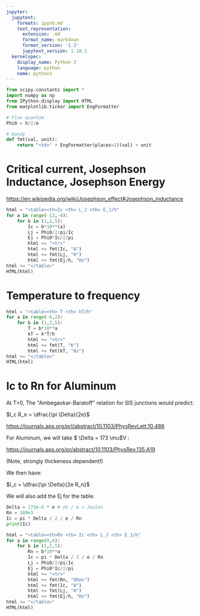 ```yaml
---
jupyter:
  jupytext:
    formats: ipynb,md
    text_representation:
      extension: .md
      format_name: markdown
      format_version: '1.3'
      jupytext_version: 1.10.1
  kernelspec:
    display_name: Python 3
    language: python
    name: python3
---
```


```python
from scipy.constants import *
import numpy as np
from IPython.display import HTML
from matplotlib.ticker import EngFormatter
```

```python
# Flux quantum
Phi0 = h/2/e

# Handy
def fmt(val, unit):
    return "<td>" + EngFormatter(places=1)(val) + unit
```

# Critical current, Josephson Inductance, Josephson Energy

https://en.wikipedia.org/wiki/Josephson_effect#Josephson_inductance

```python
html = "<table><th>Ic <th> L_J <th> E_J/h" 
for a in range(-13,-4):
    for b in (1,2,5):
        Ic = b*10**(a)
        Lj = Phi0/2/pi/Ic
        Ej = Phi0*Ic/2/pi
        html += "<tr>"
        html += fmt(Ic, "A")
        html += fmt(Lj, "H")
        html += fmt(Ej/h, "Hz")
html += "</table>"
HTML(html)
```

# Temperature to frequency

```python
html = "<table><th> T <th> kT/h" 
for a in range(-6,2):
    for b in (1,2,5):
        T = b*10**a
        kT = k*T/h
        html += "<tr>"
        html += fmt(T, "K")
        html += fmt(kT, "Hz")
html += "</table>"
HTML(html)
```

<!-- #region -->
# Ic to Rn for Aluminum


At T=0, The "Ambegaokar-Baratoff" relation for SIS junctions would predict:

$I_c R_n = \dfrac{\pi \Delta}{2e}$

https://journals.aps.org/prl/abstract/10.1103/PhysRevLett.10.486

For Aluminum, we will take $ \Delta = 173 \mu$V :

https://journals.aps.org/pr/abstract/10.1103/PhysRev.135.A19

(Note, strongly thickeness dependent!)

We then have:

$I_c  = \dfrac{\pi \Delta}{2e R_n}$

We will also add the Ej for the table.
<!-- #endregion -->

```python
Delta = 173e-6 * e # eV / e = Joules
Rn = 100e3
Ic = pi * Delta / 2 / e / Rn
print(Ic)
```

```python hide_input=false
html = "<table><th>Rn <th> Ic <th> L_J <th> E_J/h" 
for a in range(0,6):
    for b in (1,2,5):
        Rn = b*10**a
        Ic = pi * Delta / 2 / e / Rn
        Lj = Phi0/2/pi/Ic
        Ej = Phi0*Ic/2/pi
        html += "<tr>"
        html += fmt(Rn, "Ohms")
        html += fmt(Ic, "A")
        html += fmt(Lj, "H")
        html += fmt(Ej/h, "Hz")
html += "</table>"
HTML(html)
```

```python

```
